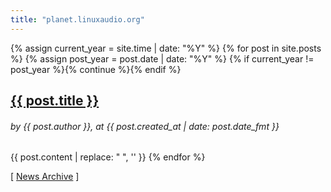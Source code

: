 ```yaml
---
title: "planet.linuxaudio.org"
---
```

{% assign current_year = site.time | date: "%Y" %}
{% for post in site.posts %}
    {% assign post_year = post.date | date: "%Y" %}
    {% if current_year != post_year %}{% continue %}{% endif %}

<h2><a href="{{ post.url }}">{{ post.title }}</a></h2>
<h6>by <i>{{ post.author }}</i>,&nbsp;at
<time datetime="{{ post.date | datetime | date_to_xmlschema }}"
{% if updated %}data-updated="true"{% endif %}>
{{ post.created_at | date: post.date_fmt }}</time>
</h6>
{{ post.content | replace: "    ", '' }}
{% endfor %}

[ <a href="/news/archive/">News Archive</a> ]
